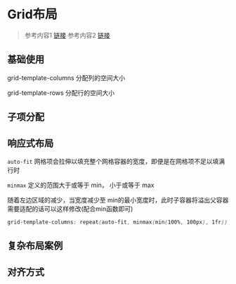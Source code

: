 # Grid布局

> 参考内容1 [链接](https://juejin.cn/post/7459005223173554213) 参考内容2 [链接](https://juejin.cn/post/7467869746236571683)

<script setup>
import demo1 from '../../../examples/grid/demo1.vue'
import demo2 from '../../../examples/grid/demo2.vue'
import demo3 from '../../../examples/grid/demo3.vue'
import demo4 from '../../../examples/grid/demo4.vue'
import demo5 from '../../../examples/grid/demo5.vue'
</script>

## 基础使用

grid-template-columns 分配列的空间大小

grid-template-rows 分配行的空间大小

<demo1 />

## 子项分配

<demo2 />

## 响应式布局

`auto-fit` 网格项会拉伸以填充整个网格容器的宽度，即便是在网格项不足以填满行时

`minmax` 定义的范围大于或等于 min， 小于或等于 max

随着左边区域的减少，当宽度减少至 min的最小宽度时，此时子容器将溢出父容器
需要适配的话可以这样修改(配合min函数即可)

```css
grid-template-columns: repeat(auto-fit, minmax(min(100%, 100px), 1fr));
```

<demo3 />

## 复杂布局案例

<demo4 />

## 对齐方式

<demo5 />
